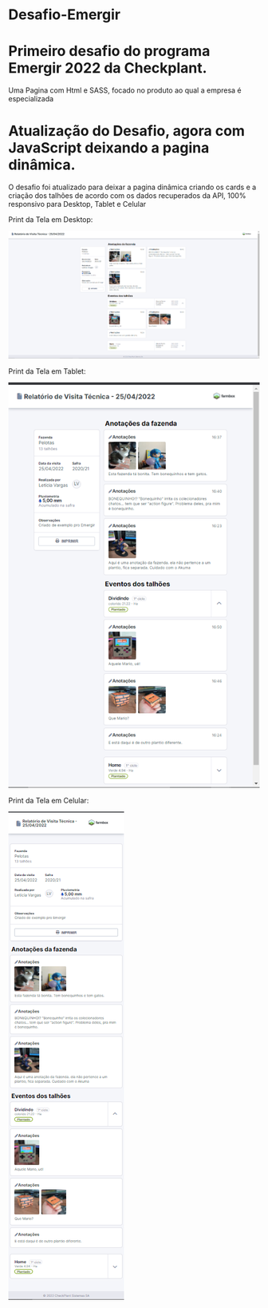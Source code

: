 # Desafio-Emergir

# Primeiro desafio do programa Emergir 2022 da Checkplant.

Uma Pagina com Html e SASS, focado no produto ao qual a empresa é especializada

# Atualização do Desafio, agora com JavaScript deixando a pagina dinâmica.

O desafio foi atualizado para deixar a pagina dinâmica criando os cards e a criação dos talhões de acordo com os dados recuperados da API, 100% responsivo para Desktop, Tablet e Celular

Print da Tela em Desktop:

<img src="./images/Desktop.png" />

Print da Tela em Tablet:

<img src="./images/Tablet.png" />

Print da Tela em Celular:

<img src="./images/Celular.png" />
